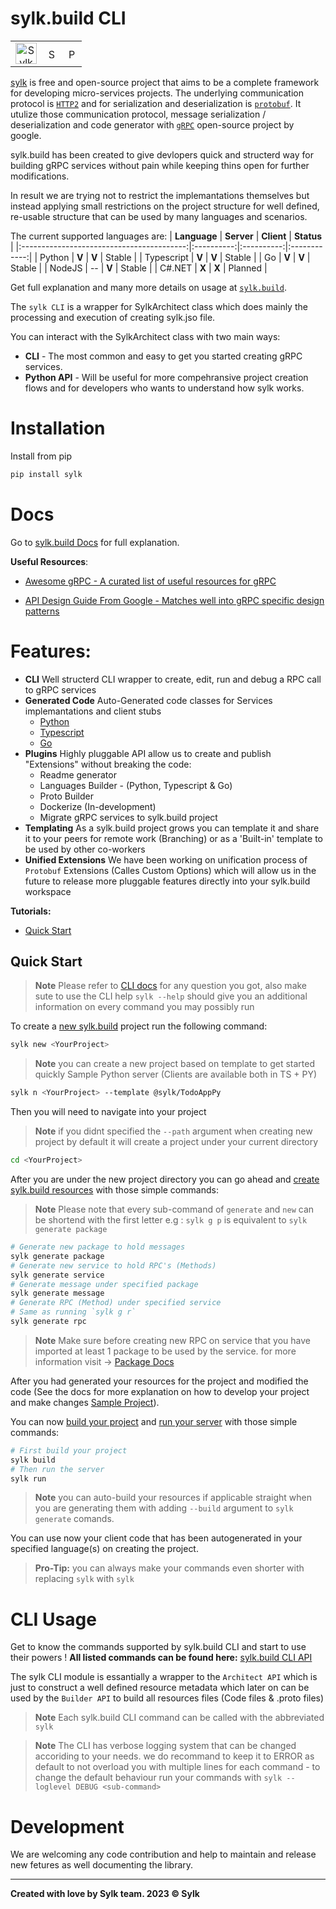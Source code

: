 # sylk.build CLI

| | | |
|:-------------------------:|:-------------------------:|:-------------------------:|
|[<img height="34" alt="Sylk Logo" src="https://s3.eu-central-1.amazonaws.com/assets.sylk.build/logo/sylk-logo-full.png">](https://sylk.build)|  [<img height="16" alt="Sylk Downloads" src="https://pepy.tech/badge/sylk">](https://pepy.tech/project/sylk)|[<img height="16" alt="Python 3.7+" src="https://img.shields.io/badge/python-3.7+-blue.svg">](https://www.python.org/downloads/release/python-370/)|


[sylk](https://www.sylk.build) is free and open-source project that aims to be a complete framework for developing micro-services projects.
The underlying communication protocol is [```HTTP2```](https://en.wikipedia.org/wiki/HTTP/2) and for serialization and deserialization is [```protobuf```](https://developers.google.com/protocol-buffers/docs/pythontutorial).
It utulize those communication protocol, message serialization / deserialization and code generator with [```gRPC```](https://grpc.io) open-source project by google. 

sylk.build has been created to give devlopers quick and structerd way for building gRPC services without pain while keeping thins open for further modifications.

In result we are trying not to restrict the implemantations themselves but instead applying small restrictions on the project structure for well defined, re-usable structure that can be used by many languages and scenarios.

The current supported languages are:
|                **Language**               | **Server** | **Client** |  **Status**  |
|:-----------------------------------------:|:----------:|:----------:|:------------:|
|     Python     |    **V**   |    **V**   |    Stable    |
| Typescript |    **V**   |    **V**   |    Stable    |
|         Go         |    **V**   |    **V**   | Stable |
| NodeJS |     --     |    **V**   | Stable |
|                   C#.NET                  |    **X**   |    **X**   |    Planned   |

Get full explanation and many more details on usage at [```sylk.build```](https://www.sylk.build).

The `sylk CLI` is a wrapper for SylkArchitect class which does mainly the processing and execution of creating sylk.jso file.

You can interact with the SylkArchitect class with two main ways:

- __CLI__ - The most common and easy to get you started creating gRPC services.
- __Python API__ - Will be useful for more compehransive project creation flows and for developers who wants to understand how sylk works.

# Installation
Install from pip
```sh
pip install sylk
```
# Docs

Go to [sylk.build Docs](https://docs.sylk.build/) for full explanation.

__Useful Resources__:

- [Awesome gRPC - A curated list of useful resources for gRPC](https://github.com/grpc-ecosystem/awesome-grpc)

- [API Design Guide From Google - Matches well into gRPC specific design patterns](https://cloud.google.com/apis/design/)

# Features:

- __CLI__ Well structerd CLI wrapper to create, edit, run and debug a RPC call to gRPC services
- __Generated Code__ Auto-Generated code classes for Services implemantations and client stubs
    * [Python](./docs/source/languages/python.md)
    * [Typescript](./docs/source/languages/typescript.md)
    * [Go](./docs/source/languages/go.md)
- __Plugins__ Highly pluggable API allow us to create and publish "Extensions" without breaking the code:
    * Readme generator
    * Languages Builder - (Python, Typescript & Go)
    * Proto Builder
    * Dockerize (In-development)
    * Migrate gRPC services to sylk.build project
- __Templating__ As a sylk.build project grows you can template it and share it to your peers for remote work (Branching) or as a 'Built-in' template to be used by other co-workers
- __Unified Extensions__ We have been working on unification process of `Protobuf` Extensions (Calles Custom Options) which will allow us in the future to release more pluggable features directly into your sylk.build workspace

__Tutorials:__
- [Quick Start](https://www.sylk.build/docs/quick-start)

## Quick Start 

> __Note__ Please refer to [CLI docs](https://docs.sylk.build/) for any question you got, also make sute to use the CLI help `sylk --help` should give you an additional information on every command you may possibly run

To create a [new sylk.build](https://docs.sylk.build/cli/commands#newn) project run the following command:
```sh
sylk new <YourProject>
```
> __Note__ you can create a new project based on template to get started quickly
Sample Python server (Clients are available both in TS + PY)
```sh
sylk n <YourProject> --template @sylk/TodoAppPy
```

Then you will need to navigate into your project

> __Note__ if you didnt specified the `--path` argument when creating new project by default it will create a project under your current directory

```sh
cd <YourProject>
```

After you are under the new project directory you can go ahead and [create sylk.build resources](./docs/source/commands/commands.md#sylk-generate) with those simple commands:

> __Note__ Please note that every sub-command of `generate` and `new` can be shortend with the first letter e.g : `sylk g p` is equivalent to `sylk generate package`

```sh
# Generate new package to hold messages
sylk generate package
# Generate new service to hold RPC's (Methods)
sylk generate service
# Generate message under specified package
sylk generate message
# Generate RPC (Method) under specified service
# Same as running `sylk g r`
sylk generate rpc
```
> __Note__ Make sure before creating new RPC on service that you have imported at least 1 package to be used by the service. for more information visit -> [Package Docs](https://docs.sylk.build/cli/resources/package)


After you had generated your resources for the project and modified the code (See the docs for more explanation on how to develop your project and make changes [Sample Project](https://docs.sylk.build/cli/quick-start)).

You can now [build your project](https://docs.sylk.build/cli/commands#build) and [run your server](https://docs.sylk.build/cli/commands#run) with those simple commands:

```sh
# First build your project
sylk build
# Then run the server
sylk run 
```

> __Note__ you can auto-build your resources if applicable straight when you are generating them with adding `--build` argument to `sylk generate` comands.

You can use now your client code that has been autogenerated in your specified language(s) on creating the project.

> __Pro-Tip:__ you can always make your commands even shorter with replacing `sylk` with `sylk`

# CLI Usage

Get to know the commands supported by sylk.build CLI and start to use their powers !
__All listed commands can be found here:__
[sylk.build CLI API](https://docs.sylk.build/cli/commands)

The sylk CLI module is essantially a wrapper to the `Architect API` which is just to construct a well defined resource metadata which later on can be used by the `Builder API` to build all resources files (Code files & .proto files)

> __Note__ Each sylk.build CLI command can be called with the abbreviated `sylk`

> __Note__ The CLI has verbose logging system that can be changed accoriding to your needs. we do recommand to keep it to ERROR as default to not overload you with multiple lines for each command - to change the default behaviour run your commands with `sylk --loglevel DEBUG <sub-command>`

# Development

We are welcoming any code contribution and help to maintain and release new fetures as well documenting the library.


---
__Created with love by Sylk team. 2023 © Sylk__